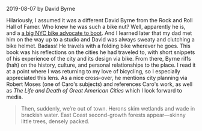 2019-08-07
by David Byrne

Hilariously, I assumed it was a different David Byrne from the Rock and Roll Hall of Famer. Who knew he was such a bike nut? Well, apparently he is, and a [a big NYC bike advocate to boot](https://www.youtube.com/watch?v=37IDIUOJA6s). And I learned later that my dad met him on the way up to a studio and David was always sweaty and clutching a bike helmet. Badass! He travels with a folding bike wherever he goes. This book was his reflections on the cities he had traveled to, with short snippets of his experience of the city and its design via bike. From there, Byrne riffs (hah) on the history, culture, and personal relationships to the place. I read it at a point where I was returning to my love of bicycling, so I especially appreciated this lens. As a nice cross-over, he mentions city planning via Robert Moses (one of Caro's subjects) and references Caro's work, as well as _The Life and Death of Great American Cities_ which I look forward to media.

> Then, suddenly, we’re out of town. Herons skim wetlands and wade in brackish water. East Coast second-growth forests appear—skinny little trees, densely packed.
